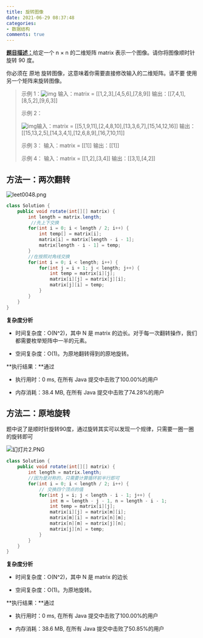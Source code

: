 ```yaml
---
title: 旋转图像
date: 2021-06-29 08:37:48
categories:
- 数据结构
comments: true
---
```


[**题目描述：**](https://leetcode-cn.com/problems/rotate-image/)给定一个 n × n 的二维矩阵 matrix 表示一个图像。请你将图像顺时针旋转 90 度。

你必须在 原地 旋转图像，这意味着你需要直接修改输入的二维矩阵。请不要 使用另一个矩阵来旋转图像。

<!-- more -->

> 示例 1：![img](https://assets.leetcode.com/uploads/2020/08/28/mat1.jpg)
> 输入：matrix = [[1,2,3],[4,5,6],[7,8,9]]
> 输出：[[7,4,1],[8,5,2],[9,6,3]]
>
> 示例 2：
>
> ![img](https://assets.leetcode.com/uploads/2020/08/28/mat2.jpg)输入：matrix = [[5,1,9,11],[2,4,8,10],[13,3,6,7],[15,14,12,16]]
> 输出：[[15,13,2,5],[14,3,4,1],[12,6,8,9],[16,7,10,11]]
>
> 示例 3：
> 输入：matrix = [[1]]
> 输出：[[1]]
>
> 示例 4：
> 输入：matrix = [[1,2],[3,4]]
> 输出：[[3,1],[4,2]]



## 方法一：两次翻转

![leet0048.png](https://pic.leetcode-cn.com/1615651665-WFwYuH-leet0048.png)

```java
class Solution {
    public void rotate(int[][] matrix) {
        int length = matrix.length;
         //先上下交换
        for(int i = 0; i < length / 2; i++) {
            int temp[] = matrix[i];
            matrix[i] = matrix[length - i - 1];
            matrix[length - i - 1] = temp;
        }
        //在按照对角线交换
        for(int i = 0; i < length; i++) {
            for(int j = i + 1; j < length; j++) {
                int temp = matrix[i][j];
                matrix[i][j] = matrix[j][i];
                matrix[j][i] = temp;
            }
        }
    }
}
```

**复杂度分析**

- 时间复杂度：O(N^2)，其中 N 是 matrix 的边长。对于每一次翻转操作，我们都需要枚举矩阵中一半的元素。

- 空间复杂度：O(1)。为原地翻转得到的原地旋转。

**执行结果：**通过

- 执行用时：0 ms, 在所有 Java 提交中击败了100.00%的用户

- 内存消耗：38.4 MB, 在所有 Java 提交中击败了74.28%的用户



## 方法二：原地旋转

题中说了是顺时针旋转90度，通过旋转其实可以发现一个规律，只需要一圈一圈的旋转即可

![幻灯片2.PNG](https://pic.leetcode-cn.com/1615652398-MpQCOV-%E5%B9%BB%E7%81%AF%E7%89%872.PNG)

```java
class Solution {
    public void rotate(int[][] matrix) {
        int length = matrix.length;
        //因为是对称的，只需要计算循环前半行即可
        for(int i = 0; i < length / 2; i++) {
            // 交换四个顶点的值
            for(int j = i; j < length - i - 1; j++) {
                int m = length - j - 1, n = length - i - 1;
                int temp = matrix[i][j];
                matrix[i][j] = matrix[m][i];
                matrix[m][i] = matrix[n][m];
                matrix[n][m] = matrix[j][n];
                matrix[j][n] = temp;
            }
        }
    }
}
```

**复杂度分析**

- 时间复杂度：O(N^2)，其中 N 是 matrix 的边长

- 空间复杂度：O(1)。为原地旋转。

**执行结果：**通过

- 执行用时：0 ms, 在所有 Java 提交中击败了100.00%的用户

- 内存消耗：38.6 MB, 在所有 Java 提交中击败了50.85%的用户
